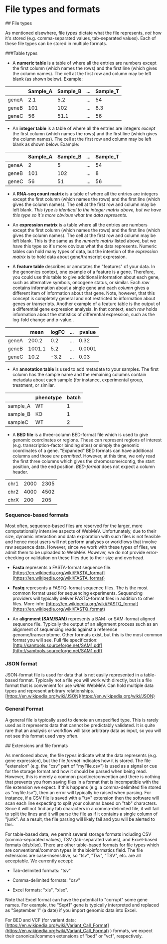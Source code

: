 # File types and formats

<a name="type_explanations">
## File types
</a>

As mentioned elsewhere, file *types* dictate what the file represents, *not* how it's stored (e.g. comma-separated values, tab-separated values). Each of these file types can be stored in multiple formats.

###Table types

- A **numeric table** is a table of where all the entries are numbers except the first column (which names the rows) and the first line (which gives the column names). The cell at the first row and column may be left blank (as shown below). Example:

|       | Sample_A | Sample_B | ... | Sample_T |
|-------|---------|---------|-----|---------|
| geneA | 2.1       | 5.2       | ... | 54      |
| geneB | 101     | 102     | ... | 8.3       |
| geneC  | 56      | 51.1      | ... | 56      |

- An **integer table** is a table of where all the entries are integers *except* the first column (which names the rows) and the first line (which gives the column names). The cell at the first row and column may be left blank as shown below. Example:

|       | Sample_A | Sample_B | ... | Sample_T |
|-------|---------|---------|-----|---------|
| geneA | 2       | 5       | ... | 54      |
| geneB | 101     | 102     | ... | 8       |
| geneC   | 56      | 51      | ... | 56      |

- A **RNA-seq count matrix** is a table of where all the entries are integers except the first column (which names the rows) and the first line (which gives the column names). The cell at the first row and column may be left blank. *This type is identical to the integer matrix above, but we have this type so it's more obvious what the data represents.* 


- An **expression matrix** is a table where all the entries are numbers except the first column (which names the rows) and the first line (which gives the column names). The cell at the first row and column may be left blank. This is the same as the *numeric matrix* listed above, but we have this type so it's more obvious what the data represents. Numeric tables can hold many types of data, but the intention of the *expression matrix* is to hold data about gene/transcript expression.


- A **feature table** describes or annotates the "features" of your data. In the genomics context, one example of a feature is a gene. Therefore, you could use this table to give additional information about each gene, such as alternative symbols, oncogene status, or similar. Each *row* contains information about a single gene and each *column* gives a different item of information about that gene. Note, however, that this concept is completely general and not restricted to information about genes or transcripts. Another example of a feature table is the output of a differential gene expression analysis. In that context, each *row* holds information
about the statistics of differential expression, such as the log-fold change and p-value.. 

|       | mean | logFC | ... | pvalue |
|-------|---------|---------|-----|---------|
| geneA | 200.2       | 0.2       | ... | 0.32      |
| geneB | 1001.1     | 5.2     | ... | 0.0001       |
| geneC   | 10.2      | -3.2      | ... | 0.03      |

- An **annotation table** is used to add metadata to your samples. The first column has the sample name and the remaining columns contain metadata about each sample (for instance, experimental group, treatment, or similar. 

|       | phenotype | batch |
|-------|---------|---------|
| sample_A | WT      | 1      | 
| sample_B | KO     | 1     | 
| sampleC   | WT      | 2      |

- A **BED file** is a three-column BED-format file which is used to give genomic coordinates or regions. These can represent regions of interest (e.g. transcription-factor binding sites) or simply the genomic coordinates of a gene. "Expanded" BED formats can have additional columns and those *are permitted*. However, at this time, we only read the first three columns which gives the chromosome/contig, the start position, and the end position. *BED-format* does not expect a column header.

| | | |
|------|--------|--------|
| chr1 | 2000       | 2305       |
| chr2 | 4000       | 4502       |
| chrX | 200       | 205       |


### Sequence-based formats

Most often, sequence-based files are reserved for the larger, more computationally intensive aspects of WebMeV. Unfortunately, due to their size, dynamic interaction and data exploration with such files is not feasible and hence most users will not perform analyses or workflows that involve raw sequence data. However, since we work with these types of files, we admit them to be uploaded to WebMeV. *However,* we do not provide error-checking or validation on these files due to their size and overhead.

- **Fasta** represents a FASTA-format sequence file. [https://en.wikipedia.org/wiki/FASTA_format](https://en.wikipedia.org/wiki/FASTA_format)

- **Fastq** represents a FASTQ-format sequence files. The is the most common format used for sequencing experiments. Sequencing providers will typically deliver FASTQ-format files in addition to other files. More info: [https://en.wikipedia.org/wiki/FASTQ_format](https://en.wikipedia.org/wiki/FASTQ_format)

- An **alignment (SAM/BAM)** represents a BAM- or SAM-format aligned sequence file. Typically the output of an alignment process such as an alignment of sequencing reads against a reference genome/transcriptome. Other formats exist, but this is the most common format you will see. Full file specification: [http://samtools.sourceforge.net/SAM1.pdf](http://samtools.sourceforge.net/SAM1.pdf)


### JSON format

JSON-format file is used for data that is not easily represented in a table-based format. Typically not a file you will work with directly, but is a file format that 
is convenient for use *within* WebMeV. Can hold multiple data types and represent arbitrary relationships. [https://en.wikipedia.org/wiki/JSON](https://en.wikipedia.org/wiki/JSON)


### General Format

A general file is typically used to denote an unspecified type. This is rarely used as it represents data that cannot be predictably validated. It is quite rare that an analysis or workflow will take arbitrary data as input, so you will not see this format used very often.


<a name="format_extensions">
## Extensions and file formats
</a>

As mentioned above, the file *types* indicate what the data represents (e.g. gene expression), but the file *format* indicates how it is stored. The file "extension" (e.g. the "csv" part of "myFile.csv") is used as a signal or cue for the storage format and how it should be parsed when being read. However, this is merely a common practice/convention and there is nothing that prevents you from saving files in a format that is incompatible with the file extension we expect. If this happens (e.g. a comma-delimited file stored as "myfile.tsv"), then an error will typically be raised when parsing. For instance, if a CSV file is saved with a "tsv" extension then the software will scan each line expecting to split your columns based on "tab" characters. Since it will not find any tab characters in a comma-delimited file, it will fail to split the lines and it will parse the file as if it contains a single column of "junk". As a result, the file parsing will likely fail and you will be alerted to this.

For table-based data, we permit several storage formats including CSV (comma-separated values), TSV (tab-separated values), and Excel-based formats (xls/xlsx). There are other table-based formats for file types which are conventional/common types in the bioinformatics field. The file extensions are case-insensitive, so "tsv", "Tsv", "TSV", etc. are all acceptable. We currently accept:

- Tab-delimited formats: "tsv"

- Comma-delimited formats: "csv"

- Excel formats: "xls", "xlsx". 

Note that Excel format can have the potential to "corrupt" some gene names. For example, the "Sept1" gene is typically interpreted and replaced as "September 1" (a date) if you import genomic data into Excel.

For BED and VCF (for variant data: [https://en.wikipedia.org/wiki/Variant_Call_Format](https://en.wikipedia.org/wiki/Variant_Call_Format) ) formats, we expect their canonical/common extensions of "bed" or "vcf", respectively.